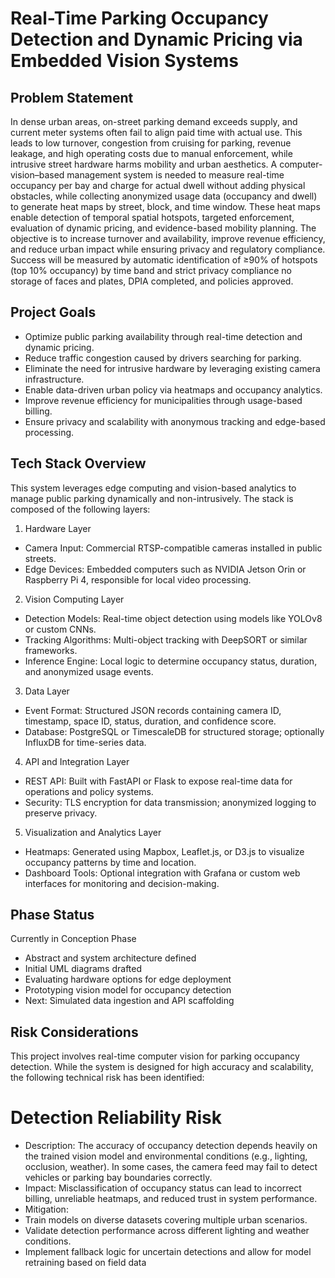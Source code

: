 # Real-Time Parking Occupancy Detection and Dynamic Pricing via Embedded Vision Systems
## Problem Statement
In dense urban areas, on-street parking demand exceeds supply, and current meter systems often fail to align paid time with actual use. This leads to low turnover, congestion from cruising for parking, revenue leakage, and high operating costs due to manual enforcement, while intrusive street hardware harms mobility and urban aesthetics. A computer-vision–based management system is needed to measure real-time occupancy per bay and charge for actual dwell without adding physical obstacles, while collecting anonymized usage data (occupancy and dwell) to generate heat maps by street, block, and time window. These heat maps enable detection of temporal spatial hotspots, targeted enforcement, evaluation of dynamic pricing, and evidence-based mobility planning. The objective is to increase turnover and availability, improve revenue efficiency, and reduce urban impact while ensuring privacy and regulatory compliance. Success will be measured by automatic identification of ≥90% of hotspots (top 10% occupancy) by time band and strict privacy compliance no storage of faces and plates, DPIA completed, and policies approved.

## Project Goals
- Optimize public parking availability through real-time detection and dynamic pricing.
- Reduce traffic congestion caused by drivers searching for parking.
- Eliminate the need for intrusive hardware by leveraging existing camera infrastructure.
- Enable data-driven urban policy via heatmaps and occupancy analytics.
- Improve revenue efficiency for municipalities through usage-based billing.
- Ensure privacy and scalability with anonymous tracking and edge-based processing.


## Tech Stack Overview
This system leverages edge computing and vision-based analytics to manage public parking dynamically and non-intrusively. The stack is composed of the following layers:
1. Hardware Layer
- Camera Input: Commercial RTSP-compatible cameras installed in public streets.
- Edge Devices: Embedded computers such as NVIDIA Jetson Orin or Raspberry Pi 4, responsible for local video processing.
2. Vision Computing Layer
- Detection Models: Real-time object detection using models like YOLOv8 or custom CNNs.
- Tracking Algorithms: Multi-object tracking with DeepSORT or similar frameworks.
- Inference Engine: Local logic to determine occupancy status, duration, and anonymized usage events.
3. Data Layer
- Event Format: Structured JSON records containing camera ID, timestamp, space ID, status, duration, and confidence score.
- Database: PostgreSQL or TimescaleDB for structured storage; optionally InfluxDB for time-series data.
4. API and Integration Layer
- REST API: Built with FastAPI or Flask to expose real-time data for operations and policy systems.
- Security: TLS encryption for data transmission; anonymized logging to preserve privacy.
5. Visualization and Analytics Layer
- Heatmaps: Generated using Mapbox, Leaflet.js, or D3.js to visualize occupancy patterns by time and location.
- Dashboard Tools: Optional integration with Grafana or custom web interfaces for monitoring and decision-making.


## Phase Status
Currently in Conception Phase
-  Abstract and system architecture defined
-  Initial UML diagrams drafted
-  Evaluating hardware options for edge deployment
-  Prototyping vision model for occupancy detection
-  Next: Simulated data ingestion and API scaffolding

## Risk Considerations
This project involves real-time computer vision for parking occupancy detection. While the system is designed for high accuracy and scalability, the following technical risk has been identified:
# Detection Reliability Risk
- Description: The accuracy of occupancy detection depends heavily on the trained vision model and environmental conditions (e.g., lighting, occlusion, weather). In some cases, the camera feed may fail to detect vehicles or parking bay boundaries correctly.
- Impact: Misclassification of occupancy status can lead to incorrect billing, unreliable heatmaps, and reduced trust in system performance.
- Mitigation:
- Train models on diverse datasets covering multiple urban scenarios.
- Validate detection performance across different lighting and weather conditions.
- Implement fallback logic for uncertain detections and allow for model retraining based on field data
